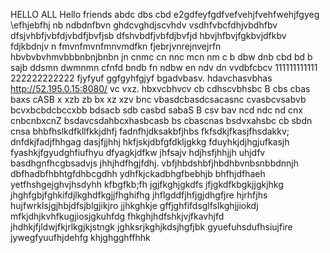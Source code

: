 HELLO ALL 
Hello friends 
abdc dbs cbd
e2gdfeyfgdfvefvehjfvehfwehjfgyeg
\efhjebfhj
nb ndbdnfbvn
ghdcvghdjscvhdv vsdhfvbcfdhjvbdhfbv
dfsjvhbfjvbfdjvbdfjbvfjsb
dfshvbdfjvbfdjbvfjd
hbvjhfbvjfgkbvjdfkbv fdjkbdnjv n
fmvnfmvnfmnvmdfkn
fjebrjvnrejnvejrfn
hbvbvbvhmvbbbnbnjbnbn
jn cnmc cn nnc mcn nm
c b dbw dnb cbd bd b sajb ddsmn dwmnmn
 cfnfd bndb fn ndbw 
 en ndv dn vvdbfcbcv 
111111111111
222222222222
fjyfyuf
ggfgyhfgjyf
bgadvbasv. hdavchasvbhas
http://52.195.0.15:8080/ vc vxz. hbxvcbhvcv cb cdhscvbhsbc
B cbs cbas baxs cASB
x xzb zb bx xz xzv
bnc vbasdcbasdcsacasnc
cvasbcvsabvb
bcvxbcbdcbccxbb
 bdsacb sdb casbd 
sabaS B
csv bav
ncd ndc nd  cnx cnbcnbxcnZ
bsdavcsdahbcxhasbcasb
bs cbascnas
bsdvxahsbc
cb sbdn cnsa
bhbfhslkdfkllfkkjdhfj
fadnfhjdksakbfjhbs
fkfsdkjfkasjfhsdakkv;
dnfdkjfadjfhhgag
dasjfjjhhj
hkfjskjdbfgfdkljgkkg
fduyhkjdjhgjufkasjh
fyashkjfgyudghfiufhyu
dfyagkjdfkw
jhfsajv hdjhsfjhhjjh uhjdfv
basdhgnfhcgbsadvjs jhhjhdfhgjfdhj.
vbfjhbdshbfjhbdhbvnbsnbbdnnjh
dbfhadbfhbhtgfdhbcgdhh
ydhfkjckadbhgfbebhjb bhfhjdfhaeh
yetfhshgejghvjhsdyhh
kfbgfkb;fh jgjfkghjgkdfs
jfjgkdfkbgkjjgkjhkg 
jhghfgbjfghkifdjlkghdfkgjjfhghifhg
jhflgddfjhfjgjdhgfjre hjrhfjhs
hujfwrklsjgjhbjdfsjblgjikjro jjhkghkje
gffjghfifdsglfslkghjjiokdj 
mfkjdhjkvhfkugjiosjgkuhfdg
fhkghjhdfshkjvjfkavhjfd
jhdhkjfjldwjfkjrlkgjkjstngk
jghksrjkghjkdsjhgfjbk
gyuefuhsdufhsiujfire
jywegfyuufhjdehfg
khjghgghffhhk
